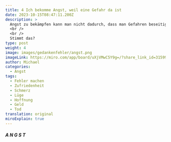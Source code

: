 ```yaml
---
title: 4 Ich bekomme Angst, weil eine Gefahr da ist
date: 2023-10-15T08:47:11.200Z
description: >
  Angst zu bekämpfen kann man nicht dadurch, dass man Gefahren beseitigt. Angst verschwindet, wenn man versteht, wo man einen Gedankenfehler hat, und dann den Gedanken genügend oft richtig denkt ––– bis der Gedankenfehler verschwunden ist.
  <br />
  <br />
  Stimmt das?
type: post
weight: 4
image: images/gedankenfehler/angst.png
imageLink: https://miro.com/app/board/uXjVMwC5Y9g=/?share_link_id=31599621772
author: Michael
categories:
  - Angst
tags:
  - Fehler machen
  - Zufriedenheit
  - Schmerz
  - Lüge
  - Hoffnung
  - Geld
  - Tod
translation: original
miroExplain: true
---
```


##### A N G S T
